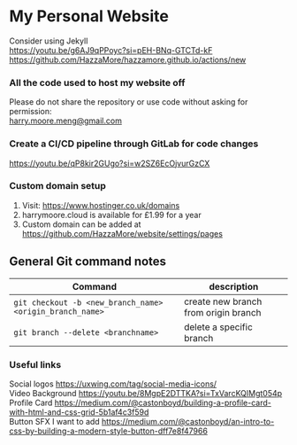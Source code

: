 # My Personal Website

Consider using Jekyll <br>
https://youtu.be/g6AJ9qPPoyc?si=pEH-BNq-GTCTd-kF <br>
https://github.com/HazzaMore/hazzamore.github.io/actions/new

### All the code used to host my website off
Please do not share the repository or use code without asking for permission: <br>
harry.moore.meng@gmail.com

### Create a CI/CD pipeline through GitLab for code changes
https://youtu.be/qP8kir2GUgo?si=w2SZ6EcOjvurGzCX

### Custom domain setup
1. Visit: https://www.hostinger.co.uk/domains
1. harrymoore.cloud is available for £1.99 for a year
1. Custom domain can be added at https://github.com/HazzaMore/website/settings/pages

## General Git command notes
|Command|description|
|---|---|
|`git checkout -b <new_branch_name> <origin_branch_name>`|create new branch from origin branch|
| `git branch --delete <branchname> `|delete a specific branch|

### Useful links
Social logos https://uxwing.com/tag/social-media-icons/ <br>
Video Background https://youtu.be/8MgpE2DTTKA?si=TxVarcKQIMgt054p <br>
Profile Card https://medium.com/@castonboyd/building-a-profile-card-with-html-and-css-grid-5b1af4c3f59d <br>
Button SFX I want to add https://medium.com/@castonboyd/an-intro-to-css-by-building-a-modern-style-button-dff7e8f47966